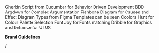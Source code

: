 

Gherkin Script from Cucumber for Behavior Driven Development BDD
Argdown for Complex Argumentation
Fishbone Diagram for Causes and Effect
Diagram Types from Figma Templates can be seen
Coolors Hunt for Colour Palette Selection
Font Joy for Fonts matching
Dribble for Graphics and Behance for UI UX

**Brand Guidelines**


/